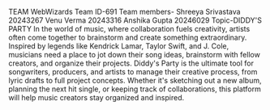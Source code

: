 TEAM WebWizards
Team ID-691
Team members-
Shreeya Srivastava 20243267
Venu Verma 20243316
Anshika Gupta 20246029
Topic-DIDDY'S PARTY
In the world of music, where collaboration fuels creativity, artists often come together to brainstorm and create something extraordinary. Inspired by legends like Kendrick Lamar, Taylor Swift, and J. Cole, musicians need a place to jot down their song ideas, brainstorm with fellow creators, and organize their projects. Diddy's Party is the ultimate tool for songwriters, producers, and artists to manage their creative process, from lyric drafts to full project concepts. Whether it's sketching out a new album, planning the next hit single, or keeping track of collaborations, this platform will help music creators stay organized and inspired.
